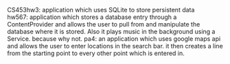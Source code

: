 CS453hw3: application which uses SQLite to store persistent data     
hw567: application which stores a database entry through a ContentProvider and allows the user to pull from and manipulate the database 
where it is stored. Also it plays music in the background using a Service. because why not. 
pa4: an application which uses google maps api and allows the user to enter locations in the search bar. it then creates a line from the starting point to every other point which is entered in. 
